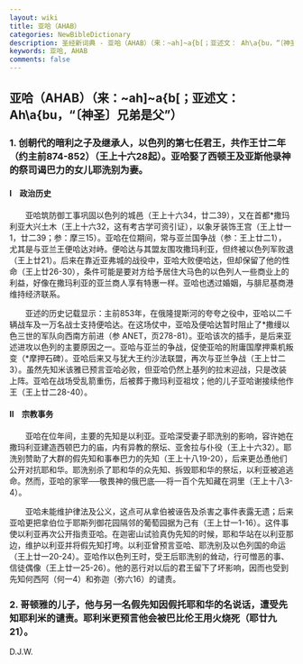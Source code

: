 ```yaml
---
layout: wiki
title: 亚哈（AHAB）
categories: NewBibleDictionary
description: 圣经新词典 - 亚哈（AHAB）（来：~ah]~a{b[；亚述文： Ah\a{bu，“〔神圣〕兄弟是父”）
keywords: 亚哈, AHAB
comments: false
---
```


## 亚哈（AHAB）（来：~ah]~a{b[；亚述文： Ah\a{bu，“〔神圣〕兄弟是父”）

### 1. 创朝代的暗利之子及继承人，以色列的第七任君王，共作王廿二年（约主前874-852）（王上十六28起）。亚哈娶了西顿王及亚斯他录神的祭司谒巴力的女儿耶洗别为妻。

#### Ⅰ　政治历史

 　　亚哈筑防御工事巩固以色列的城邑（王上十六34，廿二39），又在首都*撒玛利亚大兴土木（王上十六32，这有考古学可资引证），以象牙装饰王宫（王上廿一1，廿二39；参：摩三15）。亚哈在位期间，常与亚兰国争战（参：王上廿二1），尤其是与亚兰王便哈达对峙。便哈达与其盟友围攻撒玛利亚，但终被以色列军败退（王上廿21）。后来在靠近亚弗城的战役中，亚哈大败便哈达，但却保留了他的性命（王上廿26-30），条件可能是要对方给予居住大马色的以色列人一些商业上的利益，好像在撒玛利亚的亚兰商人享有特惠一样。亚哈也透过婚姻，与腓尼基商港维持经济联系。

 　　亚述的历史记载显示：主前853年，在俄隆提斯河的夸夸之役中，亚哈以二千辆战车及一万名战士支持便哈达。在这场仗中，亚哈及便哈达暂时阻止了*撒缦以色三世的军队向西南方前进（参 ANET，页278-81）。亚哈该次的插手，是后来亚述进攻以色列的主要原因之一。亚哈与亚兰的争战，促使亚哈的附庸国摩押乘机叛变（*摩押石碑）。亚哈后来又与犹大王约沙法联盟，再次与亚兰争战（王上廿二3）。虽然先知米该雅已预言亚哈必败，但亚哈仍然上基列的拉末迎战，只是改装上阵。亚哈在战场受乱箭重伤，后被葬于撒玛利亚祖坟；他的儿子亚哈谢接续他作王（王上廿二28-40）。

#### Ⅱ　宗教事务

 　　亚哈在位年间，主要的先知是以利亚。亚哈深受妻子耶洗别的影响，容许她在撒玛利亚建造西顿巴力的庙，内有异教的祭坛、亚舍拉与仆役（王上十六32）。耶洗别赞助了大群的假先知和事奉巴力的先知（王上十八19-20），后来更怂恿他们公开对抗耶和华。耶洗别杀了耶和华的众先知、拆毁耶和华的祭坛，以利亚被追逃命。然而，亚哈的家宰──敬畏神的俄巴底──将一百个先知藏在洞里（王上十八3-4）。

  　　亚哈未能维护律法及公义，这点可从拿伯被诬告及杀害之事件表露无遗；后来亚哈更把拿伯位于耶斯列御花园隔邻的葡萄园据为己有（王上廿一1-16）。这件事使以利亚再次公开指责亚哈。在迦密山试验真伪先知的时候，耶和华站在以利亚那边，维护以利亚并将假先知打垮。以利亚曾预言亚哈、耶洗别及以色列国的命运（王上廿一20-24）。亚哈作以色列王时，受王后耶洗别的耸动，行可憎恶的事、信徒偶像（王上廿一25-26）。他的恶行对以后的君王留下了坏影响，因而也受到先知何西阿（何一4）和弥迦（弥六16）的谴责。

### 2. 哥顿雅的儿子，他与另一名假先知因假托耶和华的名说话，遭受先知耶利米的谴责。耶利米更预言他会被巴比伦王用火烧死（耶廿九21）。

D.J.W.
